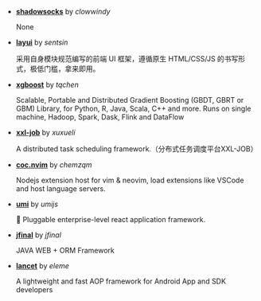 - **[shadowsocks](https://github.com/shadowsocks/shadowsocks)** by *clowwindy*

    None
            
- **[layui](https://github.com/sentsin/layui)** by *sentsin*

    采用自身模块规范编写的前端 UI 框架，遵循原生 HTML/CSS/JS 的书写形式，极低门槛，拿来即用。
            
- **[xgboost](https://github.com/dmlc/xgboost)** by *tqchen*

    Scalable, Portable and Distributed Gradient Boosting (GBDT, GBRT or GBM) Library,  for Python, R, Java, Scala, C++ and more. Runs on single machine, Hadoop, Spark, Dask, Flink and DataFlow
            
- **[xxl-job](https://github.com/xuxueli/xxl-job)** by *xuxueli*

    A distributed task scheduling framework.（分布式任务调度平台XXL-JOB）
            
- **[coc.nvim](https://github.com/neoclide/coc.nvim)** by *chemzqm*

    Nodejs extension host for vim & neovim, load extensions like VSCode and host language servers.
            
- **[umi](https://github.com/umijs/umi)** by *umijs*

    🌋 Pluggable enterprise-level react application framework.
            
- **[jfinal](https://github.com/jfinal/jfinal)** by *jfinal*

    JAVA WEB + ORM Framework
            
- **[lancet](https://github.com/eleme/lancet)** by *eleme*

    A lightweight and fast AOP framework for Android App and SDK developers
            
